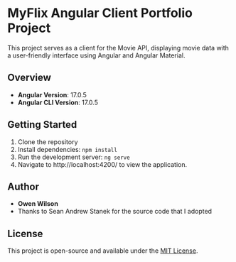 # MyFlix Angular Client Portfolio Project

This project serves as a client for the Movie API, displaying movie data with a user-friendly interface using Angular and Angular Material.

## Overview

- **Angular Version**: 17.0.5
- **Angular CLI Version**: 17.0.5


## Getting Started

1. Clone the repository
2. Install dependencies: `npm install`
3. Run the development server: `ng serve`
4. Navigate to http://localhost:4200/ to view the application.

## Author

- **Owen Wilson**
- Thanks to Sean Andrew Stanek for the source code that I adopted

## License

This project is open-source and available under the [MIT License](LICENSE).
